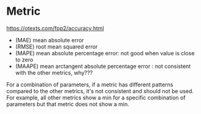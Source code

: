 # Metric

https://otexts.com/fpp2/accuracy.html

- (MAE) mean absolute error 
- (RMSE) root mean squared error 
- (MAPE) mean absolute percentage error: not good when value is close to zero
- (MAAPE) mean arctangent absolute percentage error : not consistent with the other metrics, why???

For a combination of parameters, if a metric has different patterns compared to the other metrics, it's not consistent and should not be used.
For example, all other metrics show a min for a specific combination of parameters but that metric does not show a min.
